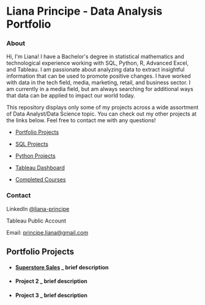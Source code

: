 # Liana Principe - Data Analysis Portfolio
### About
Hi, I'm Liana! I have a Bachelor's degree in statistical mathematics and technological experience working with SQL, Python, R, Advanced Excel, and Tableau. I am passionate about analyzing data to extract insightful information that can be used to promote positive changes. I have worked with data in the tech field, media, marketing, retail, and business sector. I am currently in a media field, but am always searching for additional ways that data can be applied to impact our world today.

This repository displays only some of my projects across a wide assortment of Data Analyst/Data Science topic. You can check out my other projects at the links below. Feel free to contact me with any questions!

- [Portfolio Projects](https://github.com/lap309/Data-Analysis-Portfolio/edit/main/README.md#portfolio-projects)

- [SQL Projects](https://github.com/lap309/SQL-Queries)

- [Python Projects](https://github.com/lap309/Python)

- [Tableau Dashboard]()

- [Completed Courses]()

### Contact

LinkedIn                  [@liana-principe](https://www.linkedin.com/in/liana-principe/)

Tableau Public Account

Email:                    principe.liana@gmail.com

## Portfolio Projects
- #### [Superstore Sales](https://github.com/lap309/Data-Analysis-Portfolio/tree/main/Superstore%20Sales%20Data) _ brief description
- #### Project 2 _ brief description
- #### Project 3 _ brief description


